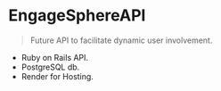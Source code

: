 # EngageSphereAPI

> Future API to facilitate dynamic user involvement.

- Ruby on Rails API.
- PostgreSQL db.
- Render for Hosting.